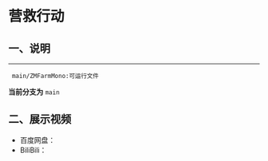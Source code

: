 # 营救行动
## 一、说明
___

     main/ZMFarmMono:可运行文件


**当前分支为** `main`
## 二、展示视频
* 百度网盘：<br>
* BiliBili：

